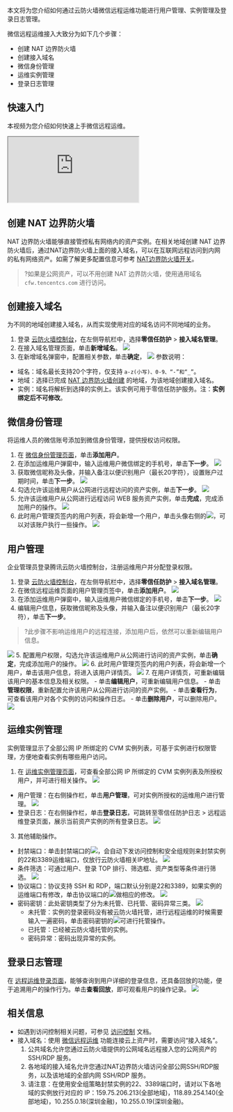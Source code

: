 本文将为您介绍如何通过云防火墙微信远程运维功能进行用户管理、实例管理及登录日志管理。

微信远程运维接入大致分为如下几个步骤：
<dx-steps>
- 创建 NAT 边界防火墙
- 创建接入域名
- 微信身份管理
- 运维实例管理
- 登录日志管理
</dx-steps>

## 快速入门
本视频为您介绍如何快速上手微信远程运维。
<div class="doc-video-mod"><iframe src="https://cloud.tencent.com/edu/learning/quick-play/3452-60992?source=gw.doc.media&withPoster=1&notip=1"></iframe></div>


## 创建 NAT 边界防火墙[](id:NAT)
NAT 边界防火墙能够直接管控私有网络内的资产实例。在相关地域创建 NAT 边界防火墙后，通过NAT边界防火墙上面的接入域名，可以在互联网远程访问到内网的私有网络资产。如需了解更多配置信息可参考 [NAT边界防火墙开关](https://cloud.tencent.com/document/product/1132/46929)。
>?如果是公网资产，可以不用创建 NAT 边界防火墙，使用通用域名 `cfw.tencentcs.com` 进行访问。
>

## 创建接入域名
为不同的地域创建接入域名，从而实现使用对应的域名访问不同地域的业务。
1. 登录 [云防火墙控制台](https://console.cloud.tencent.com/cfw/identityauth)，在左侧导航栏中，选择**零信任防护** > **接入域名管理**。
2. 在接入域名管理页面，单击**新增域名**。
![](https://qcloudimg.tencent-cloud.cn/raw/45eca00857d2c8c898544166faf5bfba.png)
3. 在新增域名弹窗中，配置相关参数，单击**确定**，
![](https://qcloudimg.tencent-cloud.cn/raw/50a1f7deec073e6edc9016aead62a894.png)
参数说明：
 - 域名：域名最长支持20个字符，仅支持 `a-z(小写)、0-9、“-”和“_”`。
 - 地域：选择已完成 [NAT 边界防火墙创建](#NAT) 的地域，为该地域创建接入域名。
 - 实例：域名将解析到选择的实例上。该实例可用于零信任防护服务。注：**实例绑定后不可修改**。

## 微信身份管理
将运维人员的微信账号添加到微信身份管理，提供授权访问权限。
1. 在 [微信身份管理页面](https://console.cloud.tencent.com/cfw/identityauth/wexin)，单击**添加用户**。
2. 在添加运维用户弹窗中，输入运维用户微信绑定的手机号，单击**下一步**。
![](https://qcloudimg.tencent-cloud.cn/raw/18aa6407eff6f7069a2f83dd6a69d8ea.png)
3. 获取微信昵称及头像，并输入备注以便识别用户（最长20字符），设置账户过期时间，单击**下一步**。
![](https://qcloudimg.tencent-cloud.cn/raw/239d013a6cdc18fd389ddda115502ee9.png)
4. 勾选允许该运维用户从公网进行远程访问的资产实例，单击**下一步**。
![](https://qcloudimg.tencent-cloud.cn/raw/67bc8da6a6c68e25108c3248725af256.png)
5. 允许该运维用户从公网进行远程访问 WEB 服务资产实例，单击**完成**，完成添加用户的操作。
![](https://qcloudimg.tencent-cloud.cn/raw/7a8c4e852796fd9eb7157ba18c1268e9.png)
6. 此时用户管理页签内的用户列表，将会新增一个用户，单击头像右侧的![](https://qcloudimg.tencent-cloud.cn/raw/8d01aedd778d839f251e73eac6e26bb8.png)，可以对该账户执行一些操作。
![](https://qcloudimg.tencent-cloud.cn/raw/6786305c13b358d1d2e5b31ff4be3024.png)

## 用户管理
企业管理员登录腾讯云防火墙控制台，注册运维用户并分配登录权限。
1. 登录 [云防火墙控制台](https://console.cloud.tencent.com/cfw/identityauth)，在左侧导航栏中，选择**零信任防护** > **接入域名管理**。
2. 在微信远程运维页面的用户管理页签中，单击**添加用户**。
![](https://qcloudimg.tencent-cloud.cn/raw/49fae3aa7b14d1560a5d1d32bc9ebb65.png)
[](id:wx)
3. 在添加运维用户弹窗中，输入运维用户微信绑定的手机号，单击**下一步**。
![](https://main.qcloudimg.com/raw/597cec4464da922691a4eac21bcf1b95.png)
4. 编辑用户信息，获取微信昵称及头像，并输入备注以便识别用户（最长20字符），单击**下一步**。
>?此步骤不影响运维用户的远程连接，添加用户后，依然可以重新编辑用户信息。
>
![](https://main.qcloudimg.com/raw/2a364bc327e37774040e4727e1af9e50.png)
5. 配置用户权限，勾选允许该运维用户从公网进行访问的资产实例，单击**确定**，完成添加用户的操作。
![](https://main.qcloudimg.com/raw/4cc9e6a1f9b0046cc718ac93e32800d5.png)
6. 此时用户管理页签内的用户列表，将会新增一个用户，单击该用户信息，将进入该用户详情页。
![](https://qcloudimg.tencent-cloud.cn/raw/d33488d318cc71f086ae81074b4d2dc2.png)
7. 在用户详情页，可重新编辑该用户的基本信息及相关权限。
	 - 单击**编辑用户**，可重新编辑用户信息。
	 - 单击**管理权限**，重新配置允许该用户从公网进行访问的资产实例。
	 - 单击**查看行为**，可查看该用户对各个实例的访问和操作日志。
	 - 单击**删除用户**，可以删除用户。
![](https://main.qcloudimg.com/raw/80c85991f8b2b393a78afa15ac63aa46.png)


## 运维实例管理
实例管理显示了全部公网 IP 所绑定的 CVM 实例列表，可基于实例进行权限管理，方便地查看实例有哪些用户访问。

1. 在 [运维实例管理页面](https://console.cloud.tencent.com/cfw/identityauth/instance)，可查看全部公网 IP 所绑定的 CVM 实例列表及所授权用户，并可进行相关操作。
![](https://qcloudimg.tencent-cloud.cn/raw/3316eaf28b92caf5966a778e4a8b6553.png)
 - 用户管理：在右侧操作栏，单击**用户管理**，可对实例所授权的运维用户进行管理。
![](https://qcloudimg.tencent-cloud.cn/raw/da9825385232ad07835b9d27b106ab8d.png)
 - 登录日志：在右侧操作栏，单击**登录日志**，可跳转至零信任防护日志 > 远程运维登录页面，展示当前资产实例的所有登录日志。
![](https://qcloudimg.tencent-cloud.cn/raw/35fe32f71cbfaf17034429de018df165.png)
3. 其他辅助操作。
 - 封禁端口：单击封禁端口的![](https://qcloudimg.tencent-cloud.cn/raw/c96e667372d40f4f77d8a61242402fdd.png)，会自动下发访问控制和安全组规则来封禁实例的22和3389运维端口，仅放行云防火墙相关IP地址。
![](https://qcloudimg.tencent-cloud.cn/raw/b4842e46d52c0fed2f026dc6b86e5b3f.png)
 - 条件筛选：可通过用户、登录 TOP 排行、筛选框、资产类型等条件进行筛选。
![](https://qcloudimg.tencent-cloud.cn/raw/4fa882625ec3d1a0a6fed138d5f28eea.png)
 - 协议端口：协议支持 SSH 和 RDP，端口默认分别是22和3389，如果实例的运维端口有修改，单击协议端口的![](https://qcloudimg.tencent-cloud.cn/raw/eb05487c3d4c49db253e4d0b6386fd39.png)做相应的修改。
![](https://qcloudimg.tencent-cloud.cn/raw/1c5c4519a8da7124be065fc4cb7009e9.png)
 - 密码密钥：此处密钥类型了分为未托管、已托管、密码异常三类。
 ![](https://qcloudimg.tencent-cloud.cn/raw/1170e71e9ff6051865e8d423ecbaabee.png)
    - 未托管：实例的登录密码没有被云防火墙托管，进行远程运维的时候需要输入一遍密码，单击密码密钥的![](https://qcloudimg.tencent-cloud.cn/raw/743c0f66c7b7751c1ed75302098832ad.png)可进行托管操作。
    - 已托管：已经被云防火墙托管的实例。
    - 密码异常：密码出现异常的实例。

## 登录日志管理
在 [远程运维登录页面](https://console.cloud.tencent.com/cfw/identityauthlog)，能够查询到用户详细的登录信息，还具备回放的功能，便于追溯用户的操作行为。单击**查看回放**，即可观看用户的操作记录。
![](https://qcloudimg.tencent-cloud.cn/raw/103fcd29f04498bd387039f78f8908c1.png)


## 相关信息
- 如遇到访问控制相关问题，可参见 [访问控制](https://cloud.tencent.com/document/product/1132/56778) 文档。
- 接入域名：使用 [微信远程运维](https://cloud.tencent.com/document/product/1132/53010) 功能连接云上资产时，需要访问“接入域名”。
  1. 公共域名允许您通过云防火墙提供的公网域名远程接入您的公网资产的 SSH/RDP 服务。
  2. 各地域的接入域名允许您通过NAT边界防火墙访问全部公网SSH/RDP服务，以及该地域的全部内网 SSH/RDP 服务。
  3. 请注意：在使用安全组策略封禁实例的22、3389端口时，请对以下各地域的实例放行对应的 IP：159.75.206.213(全部地域)，118.89.254.140(全部地域)，10.255.0.18(深圳金融)，10.255.0.19(深圳金融)。
